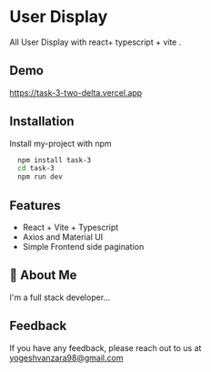 
# User Display

All User Display with react+ typescript + vite .

## Demo

https://task-3-two-delta.vercel.app
## Installation

Install my-project with npm

```bash
  npm install task-3
  cd task-3
  npm run dev
```

## Features

- React + Vite + Typescript 
- Axios and Material UI
- Simple Frontend side pagination


## 🚀 About Me

I'm a full stack developer...

## Feedback

If you have any feedback, please reach out to us at yogeshvanzara98@gmail.com
